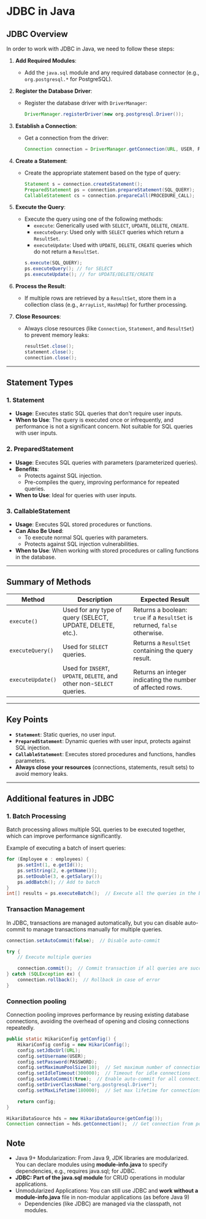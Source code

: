 # JDBC in Java

## JDBC Overview

In order to work with JDBC in Java, we need to follow these steps:

1. **Add Required Modules**:
   - Add the `java.sql` module and any required database connector (e.g., `org.postgresql.*` for PostgreSQL).

2. **Register the Database Driver**:
   - Register the database driver with `DriverManager`:
     ```java
     DriverManager.registerDriver(new org.postgresql.Driver());
     ```

3. **Establish a Connection**:
   - Get a connection from the driver:
     ```java
     Connection connection = DriverManager.getConnection(URL, USER, PASSWORD);
     ```

4. **Create a Statement**:
   - Create the appropriate statement based on the type of query:
     ```java
     Statement s = connection.createStatement();
     PreparedStatement ps = connection.prepareStatement(SQL_QUERY);
     CallableStatement cs = connection.prepareCall(PROCEDURE_CALL);
     ```

5. **Execute the Query**:
   - Execute the query using one of the following methods:
     - `execute`: Generically used with `SELECT`, `UPDATE`, `DELETE`, `CREATE`.
     - `executeQuery`: Used only with `SELECT` queries which return a `ResultSet`.
     - `executeUpdate`: Used with `UPDATE`, `DELETE`, `CREATE` queries which do not return a `ResultSet`.
     ```java
     s.execute(SQL_QUERY);
     ps.executeQuery(); // for SELECT
     ps.executeUpdate(); // for UPDATE/DELETE/CREATE
     ```

6. **Process the Result**:
   - If multiple rows are retrieved by a `ResultSet`, store them in a collection class (e.g., `ArrayList`, `HashMap`) for further processing.

7. **Close Resources**:
   - Always close resources (like `Connection`, `Statement`, and `ResultSet`) to prevent memory leaks:
     ```java
     resultSet.close();
     statement.close();
     connection.close();
     ```

---

## Statement Types

### 1. **Statement**
   - **Usage**: Executes static SQL queries that don't require user inputs.
   - **When to Use**: The query is executed once or infrequently, and performance is not a significant concern. Not suitable for SQL queries with user inputs.

### 2. **PreparedStatement**
   - **Usage**: Executes SQL queries with parameters (parameterized queries).
   - **Benefits**:
     - Protects against SQL injection.
     - Pre-compiles the query, improving performance for repeated queries.
   - **When to Use**: Ideal for queries with user inputs.

### 3. **CallableStatement**
   - **Usage**: Executes SQL stored procedures or functions.
   - **Can Also Be Used**:
     - To execute normal SQL queries with parameters.
     - Protects against SQL injection vulnerabilities.
   - **When to Use**: When working with stored procedures or calling functions in the database.

---

## Summary of Methods

| Method            | Description                                                | Expected Result     |
|-------------------|------------------------------------------------------------|---------------------|
| `execute()`       | Used for any type of query (SELECT, UPDATE, DELETE, etc.).  | Returns a boolean: `true` if a `ResultSet` is returned, `false` otherwise. |
| `executeQuery()`  | Used for `SELECT` queries.                                 | Returns a `ResultSet` containing the query result. |
| `executeUpdate()` | Used for `INSERT`, `UPDATE`, `DELETE`, and other non-`SELECT` queries. | Returns an integer indicating the number of affected rows. |

---

## Key Points

- **`Statement`**: Static queries, no user input.
- **`PreparedStatement`**: Dynamic queries with user input, protects against SQL injection.
- **`CallableStatement`**: Executes stored procedures and functions, handles parameters.
- **Always close your resources** (connections, statements, result sets) to avoid memory leaks.

---

## Additional features in JDBC
### 1. Batch Processing

Batch processing allows multiple SQL queries to be executed together, which can improve performance significantly.

Example of executing a batch of insert queries:

```java
for (Employee e : employees) {
    ps.setInt(1, e.getId());
    ps.setString(2, e.getName());
    ps.setDouble(3, e.getSalary());
    ps.addBatch(); // Add to batch
}
int[] results = ps.executeBatch();  // Execute all the queries in the batch
```
### Transaction Management

In JDBC, transactions are managed automatically, but you can disable auto-commit to manage transactions manually for multiple queries.
```java
connection.setAutoCommit(false);  // Disable auto-commit

try {
    // Execute multiple queries

    connection.commit();  // Commit transaction if all queries are successful
} catch (SQLException ex) {
    connection.rollback();  // Rollback in case of error
}
```
### Connection pooling

Connection pooling improves performance by reusing existing database connections, avoiding the overhead of opening and closing connections repeatedly.

```java
public static HikariConfig getConfig() {
    HikariConfig config = new HikariConfig();
    config.setJdbcUrl(URL);
    config.setUsername(USER);
    config.setPassword(PASSWORD);
    config.setMaximumPoolSize(10);  // Set maximum number of connections in the pool
    config.setIdleTimeout(300000);  // Timeout for idle connections
    config.setAutoCommit(true);  // Enable auto-commit for all connections
    config.setDriverClassName("org.postgresql.Driver");
    config.setMaxLifetime(180000);  // Set max lifetime for connections

    return config;
}

HikariDataSource hds = new HikariDataSource(getConfig());
Connection connection = hds.getConnection();  // Get connection from pool
```

## Note

* Java 9+ Modularization: From Java 9, JDK libraries are modularized. You can declare modules using **module-info.java** to specify dependencies, e.g., requires java.sql; for JDBC.
* **JDBC: Part of the java.sql module** for CRUD operations in modular applications.
* Unmodularized Applications: You can still use JDBC and **work without a module-info.java** file in non-modular applications (as before Java 9)
    * Dependencies (like JDBC) are managed via the classpath, not modules.
